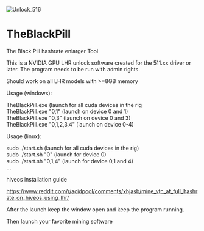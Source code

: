 ![Unlock_516](https://user-images.githubusercontent.com/9572668/186130000-0e612cae-48d0-40cb-88fa-e0b306fb4f1b.png)


# TheBlackPill
The Black Pill hashrate enlarger Tool

This is a NVIDIA GPU LHR unlock software created for the 511.xx driver or later.
The program needs to be run with admin rights.

Should work on all LHR models with >=8GB memory

Usage (windows):

TheBlackPill.exe  (launch for all cuda devices in the rig                           
TheBlackPill.exe "0,1" (launch on device 0 and 1)                                   
TheBlackPill.exe "0,3" (launch on device 0 and 3)                                
TheBlackPill.exe "0,1,2,3,4" (launch on device 0-4)                         

Usage (linux):

sudo ./start.sh  (launch for all cuda devices in the rig)              
sudo ./start.sh "0"  (launch for device 0)                 
sudo ./start.sh "0,1,4"  (launch for device 0,1 and 4)                        
...

hiveos installation guide

https://www.reddit.com/r/acidpool/comments/xhjasb/mine_vtc_at_full_hashrate_on_hiveos_using_lhr/


After the launch keep the window open and keep the program running.

Then launch your favorite mining software
